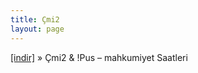 ```yaml
---
title: Çmi2
layout: page
---
```


<a href="https://cloud.mail.ru/public/ddc234b49aff/Cm%C4%B12%20%26%20%21puS%20-%20Mahkumiyet%20Saatleri%202008" target="_blank">[indir]</a>  »  Çmi2 & !Pus &#8211; mahkumiyet Saatleri